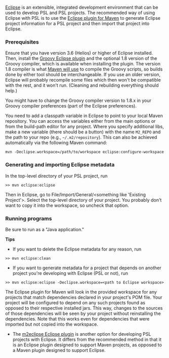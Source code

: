 [Eclipse](http://www.eclipse.org) is an extensible, integrated development environment that can be used to develop PSL and PSL projects. The recommended way of using Eclipse with PSL is to use the [Eclipse plugin for Maven](http://maven.apache.org/plugins/maven-eclipse-plugin/) to generate Eclipse project information for a PSL project and then import that project into Eclipse.

### Prerequisites
Ensure that you have version 3.6 (Helios) or higher of Eclipse installed. Then, install the [Groovy Eclipse plugin](https://github.com/groovy/groovy-eclipse/wiki#how-to-install) and the optional 1.8 version of the Groovy compiler, which is available when installing the plugin. The version 1.8 compiler is what [Maven will use](http://groovy.codehaus.org/Groovy-Eclipse+compiler+plugin+for+Maven) to compile the Groovy scripts, so builds done by either tool should be interchangeable. If you use an older version, Eclipse will probably recompile some files which then won't be compatible with the rest, and it won't run. (Cleaning and rebuilding everything should help.)

You might have to change the Groovy compiler version to 1.8.x in your Groovy compiler preferences (part of the Eclipse preferences).

You need to add a classpath variable in Eclipse to point to your local Maven repository. You can access the variables either from the main options or from the build-path editor for any project. Where you specify additional libs, make a new variable (there should be a button) with the name `M2_REPO` and the path to your repo (e.g., `~/.m2/repository`). This can also be achieved automatically via the following Maven command:

```
mvn -Declipse.workspace=/path/to/workspace eclipse:configure-workspace
```

### Generating and importing Eclipse metadata
In the top-level directory of your PSL project, run

```
>> mvn eclipse:eclipse
```

Then in Eclipse, go to File/Import/General/\<something like 'Existing Project'\>. Select the top-level directory of your project. You probably don't want to copy it into the workspace, so uncheck that option.

### Running programs ###
Be sure to run as a "Java application."

**Tips**

* If you want to delete the Eclipse metadata for any reason, run

```
>> mvn eclipse:clean
```

* If you want to generate metadata for a project that depends on another project you're developing with Eclipse (PSL or not), run

```
>> mvn eclipse:eclipse -Declipse.workspace=<path to Eclipse workspace>
```

The Eclipse plugin for Maven will look in the provided workspace for any projects that match dependencies declared in your project's POM file. Your project will be configured to depend on any such projects found as opposed to their respective installed jars. This way, changes to the sources of those dependencies will be seen by your project without reinstalling the dependencies. Note that this works even for dependencies that were imported but not copied into the workspace.

* The [m2eclipse Eclipse plugin](http://www.eclipse.org/m2e/) is another option for developing PSL projects with Eclipse. It differs from the recommended method in that it is an Eclipse plugin designed to support Maven projects, as opposed to a Maven plugin designed to support Eclipse.